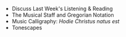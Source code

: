 - Discuss Last Week's Listening & Reading
- The Musical Staff and Gregorian Notation
- Music Calligraphy: *Hodie Christus natus est*
- Tonescapes